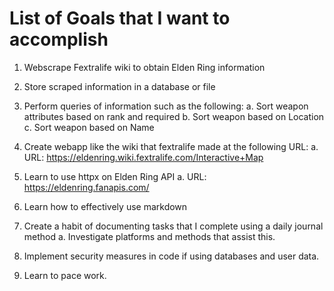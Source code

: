 # List of Goals that I want to accomplish

1) Webscrape Fextralife wiki to obtain Elden Ring information
2) Store scraped information in a database or file
3) Perform queries of information such as the following:
   a. Sort weapon attributes based on rank and required
   b. Sort weapon based on Location
   c. Sort weapon based on Name
 
4) Create webapp like the wiki that fextralife made at the following URL:
   a. URL: https://eldenring.wiki.fextralife.com/Interactive+Map

5) Learn to use httpx on Elden Ring API
   a. URL: https://eldenring.fanapis.com/

6) Learn how to effectively use markdown
7) Create a habit of documenting tasks that I complete using a daily journal method
   a. Investigate platforms and methods that assist this. 

8. Implement security measures in code if using databases and user data.

9. Learn to pace work.